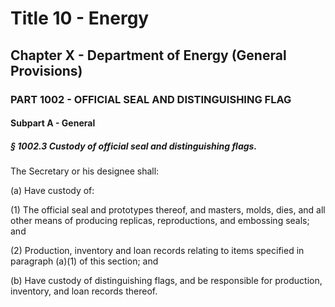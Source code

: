 
# Title 10 - Energy
## Chapter X - Department of Energy (General Provisions)
### PART 1002 - OFFICIAL SEAL AND DISTINGUISHING FLAG
#### Subpart A - General
##### § 1002.3 Custody of official seal and distinguishing flags.

The Secretary or his designee shall:

(a) Have custody of:

(1) The official seal and prototypes thereof, and masters, molds, dies, and all other means of producing replicas, reproductions, and embossing seals; and

(2) Production, inventory and loan records relating to items specified in paragraph (a)(1) of this section; and

(b) Have custody of distinguishing flags, and be responsible for production, inventory, and loan records thereof.
